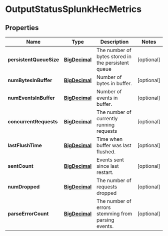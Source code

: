 # OutputStatusSplunkHecMetrics

## Properties
Name | Type | Description | Notes
------------ | ------------- | ------------- | -------------
**persistentQueueSize** | [**BigDecimal**](BigDecimal.md) | The number of bytes stored in the persistent queue |  [optional]
**numBytesInBuffer** | [**BigDecimal**](BigDecimal.md) | Number of bytes in buffer. |  [optional]
**numEventsInBuffer** | [**BigDecimal**](BigDecimal.md) | Number of events in buffer. |  [optional]
**concurrentRequests** | [**BigDecimal**](BigDecimal.md) | The number of currently running requests |  [optional]
**lastFlushTime** | [**BigDecimal**](BigDecimal.md) | Time when buffer was last flushed. |  [optional]
**sentCount** | [**BigDecimal**](BigDecimal.md) | Events sent since last restart. |  [optional]
**numDropped** | [**BigDecimal**](BigDecimal.md) | The number of requests dropped |  [optional]
**parseErrorCount** | [**BigDecimal**](BigDecimal.md) | The number of errors stemming from parsing events. |  [optional]
